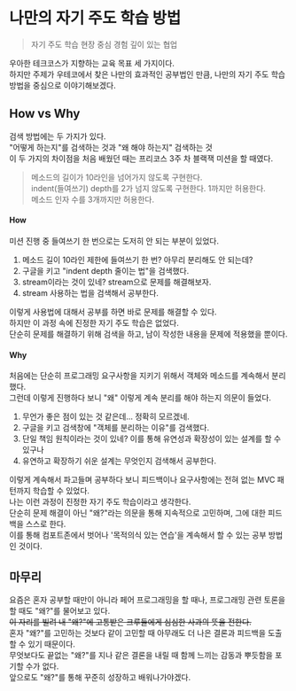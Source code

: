 # 나만의 자기 주도 학습 방법
>자기 주도 학습
>현장 중심 경험
>깊이 있는 협업

우아한 테크코스가 지향하는 교육 목표 세 가지이다.  
하지만 주제가 우테코에서 찾은 나만의 효과적인 공부법인 만큼, 나만의 자기 주도 학습 방법을 중심으로 이야기해보겠다.

## How vs Why
검색 방법에는 두 가지가 있다.  
"어떻게 하는지"를 검색하는 것과 "왜 해야 하는지" 검색하는 것  
이 두 가지의 차이점을 처음 배웠던 때는 프리코스 3주 차 블랙잭 미션을 할 때였다.  
> 메소드의 길이가 10라인을 넘어가지 않도록 구현한다.  
> indent(들여쓰기) depth를 2가 넘지 않도록 구현한다. 1까지만 허용한다.  
> 메소드 인자 수를 3개까지만 허용한다.  

#### How  
미션 진행 중 들여쓰기 한 번으로는 도저히 안 되는 부분이 있었다.  
1. 메소드 길이 10라인 제한에 들여쓰기 한 번? 아무리 분리해도 안 되는데?
1. 구글을 키고 "indent depth 줄이는 법"을 검색했다.
1. stream이라는 것이 있네? stream으로 문제를 해결해보자.
1. stream 사용하는 법을 검색해서 공부한다.

이렇게 사용법에 대해서 공부를 하면 바로 문제를 해결할 수 있다.  
하지만 이 과정 속에 진정한 자기 주도 학습은 없었다.  
단순히 문제를 해결하기 위해 검색을 하고, 남이 작성한 내용을 문제에 적용했을 뿐이다.  
  
#### Why  
처음에는 단순히 프로그래밍 요구사항을 지키기 위해서 객체와 메소드를 계속해서 분리했다.  
그런데 이렇게 진행하다 보니 "왜" 이렇게 계속 분리를 해야 하는지 의문이 들었다.  
1. 무언가 좋은 점이 있는 것 같은데... 정확히 모르겠네.
1. 구글을 키고 검색창에 "객체를 분리하는 이유"를 검색했다.
1. 단일 책임 원칙이라는 것이 있네? 이를 통해 유연성과 확장성이 있는 설계를 할 수 있구나
1. 유연하고 확장하기 쉬운 설계는 무엇인지 검색해서 공부한다.

이렇게 계속해서 파고들며 공부하다 보니 피드백이나 요구사항에는 전혀 없는 MVC 패턴까지 학습할 수 있었다.  
나는 이런 과정이 진정한 자기 주도 학습이라고 생각한다.  
단순히 문제 해결이 아닌 "왜?"라는 의문을 통해 지속적으로 고민하며, 그에 대한 피드백을 스스로 한다.  
이를 통해 컴포트존에서 벗어나 '목적의식 있는 연습'을 계속해서 할 수 있는 공부 방법인 것이다.  
  
## 마무리  
요즘은 혼자 공부할 때만이 아니라 페어 프로그래밍을 할 때나, 프로그래밍 관련 토론을 할 때도 "왜?"를 물어보고 있다.  
~~이 자리를 빌려 내 "왜?"에 고통받은 크루들에게 심심한 사과의 뜻을 전한다.~~  
혼자 "왜?"를 고민하는 것보다 같이 고민할 때 아무래도 더 나은 결론과 피드백을 도출할 수 있기 때문이다.  
무엇보다도 끝없는 "왜?"를 지나 같은 결론을 내릴 때 함께 느끼는 감동과 뿌듯함을 포기할 수가 없다.  
 앞으로도 "왜?"를 통해 꾸준히 성장하고 배워나가야겠다.